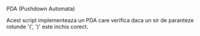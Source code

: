 PDA (Pushdown Automata)

Acest script implementeaza un PDA care verifica daca un sir de paranteze rotunde '(', ')' este inchis corect.

